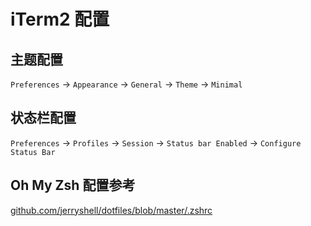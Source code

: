 # iTerm2 配置

## 主题配置

`Preferences` -> `Appearance` -> `General` -> `Theme` -> `Minimal`

## 状态栏配置

`Preferences` -> `Profiles` -> `Session` -> `Status bar Enabled` -> `Configure Status Bar`

## Oh My Zsh 配置参考

[github.com/jerryshell/dotfiles/blob/master/.zshrc](https://github.com/jerryshell/dotfiles/blob/master/.zshrc)
